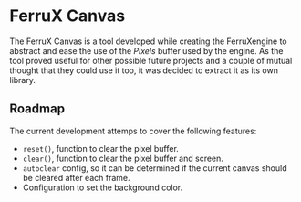 # FerruX Canvas
The FerruX Canvas is a tool developed while creating the FerruXengine
to abstract and ease the use of the *Pixels* buffer used by the engine.
As the tool proved useful for other possible future projects and a couple
of mutual thought that they could use it too, it was decided to extract 
it as its own library.

## Roadmap

The current development attemps to cover the following features:

* `reset()`, function to clear the pixel buffer.
* `clear()`, function to clear the pixel buffer and screen.
* `autoclear` config, so it can be determined if the current canvas should
be cleared after each frame.
* Configuration to set the background color.